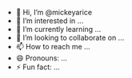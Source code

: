 - 👋 Hi, I’m @mickeyarice
- 👀 I’m interested in ...
- 🌱 I’m currently learning ...
- 💞️ I’m looking to collaborate on ...
- 📫 How to reach me ...
- 😄 Pronouns: ...
- ⚡ Fun fact: ...

<!---
mickeyarice/mickeyarice is a ✨ special ✨ repository because its `README.md` (this file) appears on your GitHub profile.
You can click the Preview link to take a look at your changes.
--->
